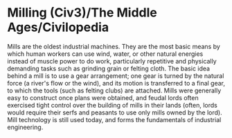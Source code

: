 # Milling (Civ3)/The Middle Ages/Civilopedia

Mills are the oldest industrial machines. They are the most basic means by which human workers can use wind, water, or other natural energies instead of muscle power to do work, particularly repetitive and physically demanding tasks such as grinding grain or felting cloth. The basic idea behind a mill is to use a gear arrangement; one gear is turned by the natural force (a river's flow or the wind), and its motion is transferred to a final gear, to which the tools (such as felting clubs) are attached.
Mills were generally easy to construct once plans were obtained, and feudal lords often exercised tight control over the building of mills in their lands (often, lords would require their serfs and peasants to use only mills owned by the lord). Mill technology is still used today, and forms the fundamentals of industrial engineering.
